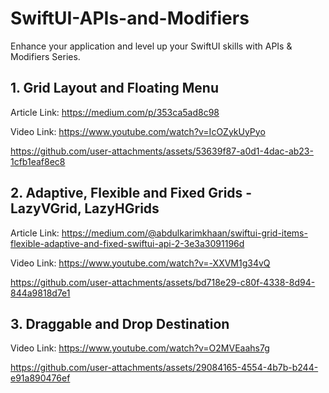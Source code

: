 # SwiftUI-APIs-and-Modifiers
Enhance your application and level up your SwiftUI skills with APIs &amp; Modifiers Series.

## 1. Grid Layout and Floating Menu

Article Link: https://medium.com/p/353ca5ad8c98

Video Link: https://www.youtube.com/watch?v=IcOZykUyPyo

https://github.com/user-attachments/assets/53639f87-a0d1-4dac-ab23-1cfb1eaf8ec8


## 2. Adaptive, Flexible and Fixed Grids - LazyVGrid, LazyHGrids

Article Link: https://medium.com/@abdulkarimkhaan/swiftui-grid-items-flexible-adaptive-and-fixed-swiftui-api-2-3e3a3091196d

Video Link: https://www.youtube.com/watch?v=-XXVM1g34vQ

https://github.com/user-attachments/assets/bd718e29-c80f-4338-8d94-844a9818d7e1


## 3. Draggable and Drop Destination

Video Link: https://www.youtube.com/watch?v=O2MVEaahs7g

https://github.com/user-attachments/assets/29084165-4554-4b7b-b244-e91a890476ef

